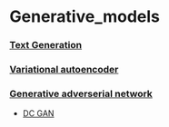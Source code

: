 # Generative_models
### [Text Generation](text_generation/char_level_LSTM_text_generation.ipynb)
### [Variational autoencoder](variational_autoencoder/vae_for_image_generation.ipynb)
### [Generative adverserial network](GAN)
- [DC GAN](GAN/DC_GAN.ipynb)